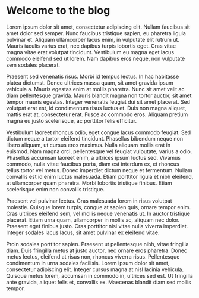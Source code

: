 # Welcome to the blog

Lorem ipsum dolor sit amet, consectetur adipiscing elit. Nullam faucibus sit amet dolor sed semper. Nunc faucibus tristique sapien, eu pharetra ligula pulvinar et. Aliquam ullamcorper lacus enim, in vulputate elit rutrum ut. Mauris iaculis varius erat, nec dapibus turpis lobortis eget. Cras vitae magna vitae erat volutpat tincidunt. Vestibulum eu magna eget lacus commodo eleifend sed ut lorem. Nam dapibus eros neque, non vulputate sem sodales placerat.

<!--truncate-->

Praesent sed venenatis risus. Morbi id tempus lectus. In hac habitasse platea dictumst. Donec ultrices massa quam, sit amet gravida ipsum vehicula a. Mauris egestas enim at mollis pharetra. Nunc sit amet velit ac diam pellentesque gravida. Mauris blandit magna non tortor auctor, sit amet tempor mauris egestas. Integer venenatis feugiat dui sit amet placerat. Sed volutpat erat est, id condimentum risus luctus et. Duis non magna aliquet, mattis erat at, consectetur erat. Fusce ac commodo eros. Aliquam pretium magna eu justo scelerisque, ac porttitor felis efficitur.

Vestibulum laoreet rhoncus odio, eget congue lacus commodo feugiat. Sed dictum neque a tortor eleifend tincidunt. Phasellus bibendum neque non libero aliquam, ut cursus eros maximus. Nulla aliquam mollis erat in euismod. Nam magna orci, pellentesque vel feugiat vulputate, varius a odio. Phasellus accumsan laoreet enim, a ultrices ipsum luctus sed. Vivamus commodo, nulla vitae faucibus porta, diam est interdum ex, et rhoncus tellus tortor vel metus. Donec imperdiet dictum neque et fermentum. Nullam convallis est id enim luctus malesuada. Etiam porttitor ligula et nibh eleifend, at ullamcorper quam pharetra. Morbi lobortis tristique finibus. Etiam scelerisque enim non convallis tristique.

Praesent vel pulvinar lectus. Cras malesuada lorem in risus volutpat molestie. Quisque lorem turpis, congue at sapien quis, ornare tempor enim. Cras ultrices eleifend sem, vel mollis neque venenatis ut. In auctor tristique placerat. Etiam urna quam, ullamcorper in mollis ac, aliquam nec dolor. Praesent eget finibus justo. Cras porttitor nisi vitae nulla viverra imperdiet. Integer sodales lacus lacus, sit amet pulvinar ex eleifend vitae.

Proin sodales porttitor sapien. Praesent ut pellentesque nibh, vitae fringilla diam. Duis fringilla metus at justo auctor, nec ornare eros pharetra. Donec metus lectus, eleifend at risus non, rhoncus viverra risus. Pellentesque condimentum in urna sodales facilisis. Lorem ipsum dolor sit amet, consectetur adipiscing elit. Integer cursus magna at nisl lacinia vehicula. Quisque metus lorem, accumsan in commodo in, ultrices sed est. Ut fringilla ante gravida, aliquet felis et, convallis ex. Maecenas blandit diam sed mollis tempor.